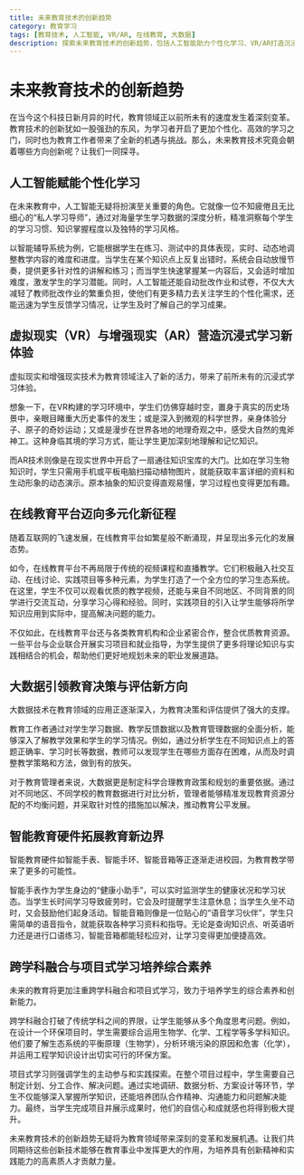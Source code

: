 ```yaml
---
title: 未来教育技术的创新趋势
category: 教育学习
tags: [教育技术, 人工智能, VR/AR, 在线教育, 大数据]
description: 探索未来教育技术的创新趋势，包括人工智能助力个性化学习、VR/AR打造沉浸式体验、在线教育平台多元化发展、大数据驱动教育决策与评估，以及智能硬件和教育模式创新等，为培养高素质人才开辟新路径。
---
```

# 未来教育技术的创新趋势
在当今这个科技日新月异的时代，教育领域正以前所未有的速度发生着深刻变革。教育技术的创新犹如一股强劲的东风，为学习者开启了更加个性化、高效的学习之门，同时也为教育工作者带来了全新的机遇与挑战。那么，未来教育技术究竟会朝着哪些方向创新呢？让我们一同探寻。

## 人工智能赋能个性化学习
在未来教育中，人工智能无疑将扮演至关重要的角色。它就像一位不知疲倦且无比细心的“私人学习导师”，通过对海量学生学习数据的深度分析，精准洞察每个学生的学习习惯、知识掌握程度以及独特的学习风格。

以智能辅导系统为例，它能根据学生在练习、测试中的具体表现，实时、动态地调整教学内容的难度和进度。当学生在某个知识点上反复出错时，系统会自动放慢节奏，提供更多针对性的讲解和练习；而当学生快速掌握某一内容后，又会适时增加难度，激发学生的学习潜能。同时，人工智能还能自动批改作业和试卷，不仅大大减轻了教师批改作业的繁重负担，使他们有更多精力去关注学生的个性化需求，还能迅速为学生反馈学习情况，让学生及时了解自己的学习成果。

## 虚拟现实（VR）与增强现实（AR）营造沉浸式学习新体验
虚拟现实和增强现实技术为教育领域注入了新的活力，带来了前所未有的沉浸式学习体验。

想象一下，在VR构建的学习环境中，学生们仿佛穿越时空，置身于真实的历史场景中，亲眼目睹重大历史事件的发生；或是深入到微观的科学世界，亲身体验分子、原子的奇妙运动；又或是漫步在世界各地的地理奇观之中，感受大自然的鬼斧神工。这种身临其境的学习方式，能让学生更加深刻地理解和记忆知识。

而AR技术则像是在现实世界中开启了一扇通往知识宝库的大门。比如在学习生物知识时，学生只需用手机或平板电脑扫描动植物图片，就能获取丰富详细的资料和生动形象的动态演示。原本抽象的知识变得直观易懂，学习过程也变得更加有趣。

## 在线教育平台迈向多元化新征程
随着互联网的飞速发展，在线教育平台如繁星般不断涌现，并呈现出多元化的发展态势。

如今，在线教育平台不再局限于传统的视频课程和直播教学。它们积极融入社交互动、在线讨论、实践项目等多种元素，为学生打造了一个全方位的学习生态系统。在这里，学生不仅可以观看优质的教学视频，还能与来自不同地区、不同背景的同学进行交流互动，分享学习心得和经验。同时，实践项目的引入让学生能够将所学知识应用到实际中，提高解决问题的能力。

不仅如此，在线教育平台还与各类教育机构和企业紧密合作，整合优质教育资源。一些平台与企业联合开展实习项目和就业指导，为学生提供了更多将理论知识与实践相结合的机会，帮助他们更好地规划未来的职业发展道路。

## 大数据引领教育决策与评估新方向
大数据技术在教育领域的应用正逐渐深入，为教育决策和评估提供了强大的支撑。

教育工作者通过对学生学习数据、教学反馈数据以及教育管理数据的全面分析，能够深入了解教学效果和学生的学习情况。例如，通过分析学生在不同知识点上的答题正确率、学习时长等数据，教师可以发现学生在哪些方面存在困难，从而及时调整教学策略和方法，做到有的放矢。

对于教育管理者来说，大数据更是制定科学合理教育政策和规划的重要依据。通过对不同地区、不同学校的教育数据进行对比分析，管理者能够精准发现教育资源分配的不均衡问题，并采取针对性的措施加以解决，推动教育公平发展。

## 智能教育硬件拓展教育新边界
智能教育硬件如智能手表、智能手环、智能音箱等正逐渐走进校园，为教育教学带来了更多的可能性。

智能手表作为学生身边的“健康小助手”，可以实时监测学生的健康状况和学习状态。当学生长时间学习导致疲劳时，它会及时提醒学生注意休息；当学生久坐不动时，又会鼓励他们起身活动。智能音箱则像是一位贴心的“语音学习伙伴”，学生只需简单的语音指令，就能获取各种学习资料和指导。无论是查询知识点、听英语听力还是进行口语练习，智能音箱都能轻松应对，让学习变得更加便捷高效。

## 跨学科融合与项目式学习培养综合素养
未来的教育将更加注重跨学科融合和项目式学习，致力于培养学生的综合素养和创新能力。

跨学科融合打破了传统学科之间的界限，让学生能够从多个角度思考问题。例如，在设计一个环保项目时，学生需要综合运用生物学、化学、工程学等多学科知识。他们要了解生态系统的平衡原理（生物学），分析环境污染的原因和危害（化学），并运用工程学知识设计出切实可行的环保方案。

项目式学习则强调学生的主动参与和实践探索。在整个项目过程中，学生需要自己制定计划、分工合作、解决问题。通过实地调研、数据分析、方案设计等环节，学生不仅能够深入掌握所学知识，还能培养团队合作精神、沟通能力和问题解决能力。最终，当学生完成项目并展示成果时，他们的自信心和成就感也将得到极大提升。

未来教育技术的创新趋势无疑将为教育领域带来深刻的变革和发展机遇。让我们共同期待这些创新技术能够在教育事业中发挥更大的作用，为培养具有创新精神和实践能力的高素质人才贡献力量。